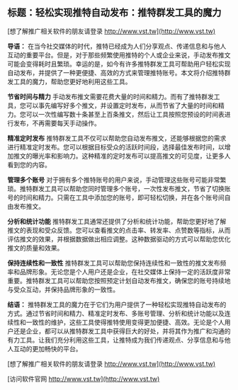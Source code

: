 ## **标题：轻松实现推特自动发布：推特群发工具的魔力**

[想了解推广相关软件的朋友请登录 http://www.vst.tw](http://www.vst.tw)

**导语：**
在当今社交媒体的时代，推特已经成为人们分享观点、传递信息和与他人互动的重要平台。但是，对于那些频繁使用推特的个人或企业来说，手动发布推文可能会变得耗时且繁琐。幸运的是，如今有许多推特群发工具可帮助用户轻松实现自动发布，并提供了一种更便捷、高效的方式来管理推特账号。本文将介绍推特群发工具的魔力，帮助您更好地利用这些工具。

**节省时间与精力**
手动发布推文需要花费大量的时间和精力。而有了推特群发工具，您可以事先编写好多个推文，并设置定时发布，从而节省了大量的时间和精力。您可以一次性编写数十条甚至上百条推文，然后让工具按照您预设的时间表进行发布，不再需要每天手动操作。

**精准定时发布**
推特群发工具不仅可以帮助您自动发布推文，还能够根据您的需求进行精准定时发布。您可以根据目标受众的活跃时间段，选择最佳发布时间，以增加推文的曝光率和影响力。这种精准的定时发布可以提高推文的可见度，让更多人看到您的内容。

**管理多个账号**
对于拥有多个推特账号的用户来说，手动管理这些账号可能非常繁琐。推特群发工具可以帮助您同时管理多个账号，一次性发布推文，节省了切换账号的时间和精力。只需在工具中添加您的账号，即可轻松切换，并在各个账号间自由发布推文。

**分析和统计功能**
推特群发工具通常还提供了分析和统计功能，帮助您更好地了解推文的表现和受众反馈。您可以查看推文的点击率、转发率、点赞数等指标，从而评估推文的效果，并根据数据做出相应调整。这种数据驱动的方式可以帮助您优化推文的质量和效果。

**保持连续性和一致性**
推特群发工具可以帮助您保持连续性和一致性的推文发布频率和品牌形象。无论您是个人用户还是企业，在社交媒体上保持一定的活跃度非常重要。推特群发工具可以帮助您按照预定计划自动发布推文，确保您的账号持续地与受众互动，并保持品牌形象的一致性。

**结语：**
推特群发工具的魔力在于它们为用户提供了一种轻松实现推特自动发布的方式。通过节省时间和精力、精准定时发布、多账号管理、分析和统计功能以及连续性和一致性的维护，这些工具使得推特使用变得更加便捷、高效。无论是个人用户还是企业，都可以从推特群发工具中获得巨大的好处，并将其作为推广和沟通的有力工具。让我们充分利用这些工具，让推特成为我们传递观点、分享信息和与他人互动的更加畅快的平台。

[想了解推广相关软件的朋友请登录 http://www.vst.tw](http://www.vst.tw)


[访问软件官网 http://www.vst.tw](http://www.vst.tw)
